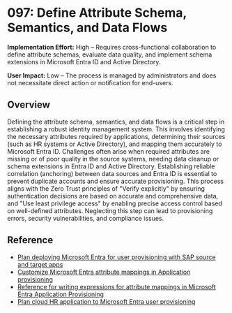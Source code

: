 # 097: Define Attribute Schema, Semantics, and Data Flows

**Implementation Effort:** High – Requires cross-functional collaboration to define attribute schemas, evaluate data quality, and implement schema extensions in Microsoft Entra ID and Active Directory.

**User Impact:** Low – The process is managed by administrators and does not necessitate direct action or notification for end-users.

## Overview

Defining the attribute schema, semantics, and data flows is a critical step in establishing a robust identity management system. This involves identifying the necessary attributes required by applications, determining their sources (such as HR systems or Active Directory), and mapping them accurately to Microsoft Entra ID. Challenges often arise when required attributes are missing or of poor quality in the source systems, needing data cleanup or schema extensions in Entra ID and Active Directory. Establishing reliable correlation (anchoring) between data sources and Entra ID is essential to prevent duplicate accounts and ensure accurate provisioning. This process aligns with the Zero Trust principles of "Verify explicitly" by ensuring authentication decisions are based on accurate and comprehensive data, and "Use least privilege access" by enabling precise access control based on well-defined attributes. Neglecting this step can lead to provisioning errors, security vulnerabilities, and compliance issues.

## Reference

* [Plan deploying Microsoft Entra for user provisioning with SAP source and target apps](https://learn.microsoft.com/entra/identity/app-provisioning/plan-sap-user-source-and-target)
* [Customize Microsoft Entra attribute mappings in Application provisioning](https://learn.microsoft.com/entra/identity/app-provisioning/customize-application-attributes)
* [Reference for writing expressions for attribute mappings in Microsoft Entra Application Provisioning](https://learn.microsoft.com/entra/identity/app-provisioning/functions-for-customizing-application-data)
* [Plan cloud HR application to Microsoft Entra user provisioning](https://learn.microsoft.com/entra/identity/app-provisioning/plan-cloud-hr-provision)


